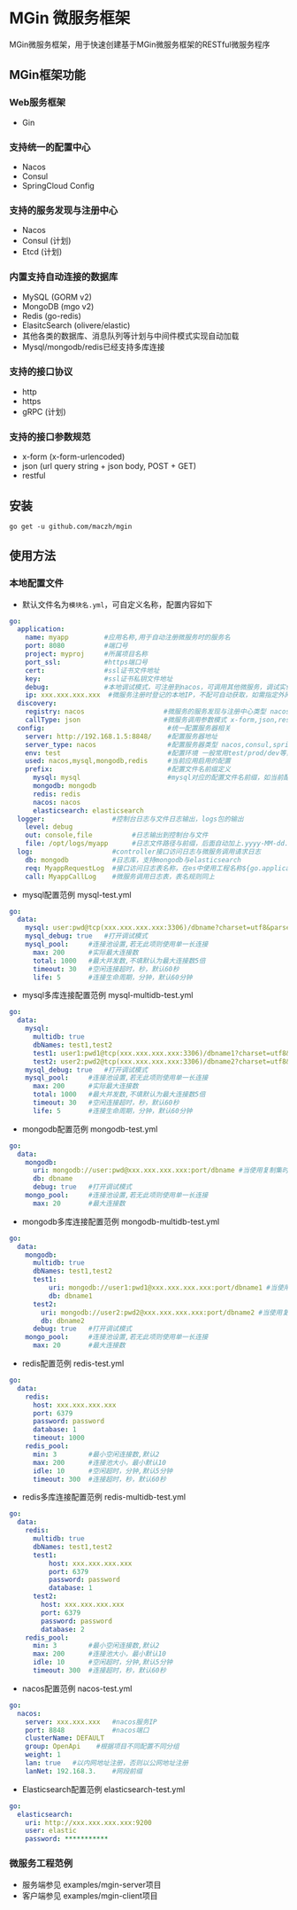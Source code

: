 # MGin 微服务框架

MGin微服务框架，用于快速创建基于MGin微服务框架的RESTful微服务程序

## MGin框架功能

### Web服务框架

- Gin

### 支持统一的配置中心

- Nacos
- Consul
- SpringCloud Config

### 支持的服务发现与注册中心

- Nacos
- Consul (计划)
- Etcd (计划)

### 内置支持自动连接的数据库

- MySQL (GORM v2)
- MongoDB (mgo v2)
- Redis (go-redis)
- ElasitcSearch (olivere/elastic)
- 其他各类的数据库、消息队列等计划与中间件模式实现自动加载
- Mysql/mongodb/redis已经支持多库连接

### 支持的接口协议

- http
- https
- gRPC (计划)

### 支持的接口参数规范

- x-form  (x-form-urlencoded)
- json (url query string + json body, POST + GET)
- restful

## 安装
```shell script
go get -u github.com/maczh/mgin
```

## 使用方法

### 本地配置文件

+ 默认文件名为`模块名.yml`，可自定义名称，配置内容如下
```yaml
go:
  application:
    name: myapp         #应用名称,用于自动注册微服务时的服务名
    port: 8080          #端口号
    project: myproj     #所属项目名称
    port_ssl:           #https端口号
    cert:               #ssl证书文件地址
    key:                #ssl证书私钥文件地址
    debug:              #本地调试模式，可注册到nacos，可调用其他微服务，调试实例不可被其他实例调用
    ip: xxx.xxx.xxx.xxx  #微服务注册时登记的本地IP，不配可自动获取，如需指定外网IP或Docker之外的IP时配置
  discovery:                      
    registry: nacos                    #微服务的服务发现与注册中心类型 nacos,consul,默认是 nacos
    callType: json                     #微服务调用参数模式 x-form,json,restful 三种模式可选
  config:                               #统一配置服务器相关
    server: http://192.168.1.5:8848/    #配置服务器地址
    server_type: nacos                  #配置服务器类型 nacos,consul,springconfig
    env: test                           #配置环境 一般常用test/prod/dev等，跟相应配置文件匹配
    used: nacos,mysql,mongodb,redis     #当前应用启用的配置
    prefix:                             #配置文件名前缀定义
      mysql: mysql                      #mysql对应的配置文件名前缀，如当前配置中对应的配置文件名为 mysql-test.yml
      mongodb: mongodb
      redis: redis
      nacos: nacos
      elasticsearch: elasticsearch
  logger:                 #控制台日志与文件日志输出，logs包的输出
    level: debug
    out: console,file          #日志输出到控制台与文件
    file: /opt/logs/myapp      #日志文件路径与前缀，后面自动加上.yyyy-MM-dd.log，目录必须已创建
  log:                    #controller接口访问日志与微服务调用请求日志
    db: mongodb           #日志库，支持mongodb与elasticsearch
    req: MyappRequestLog  #接口访问日志表名称，在es中使用工程名称${go.application.project}_${go.log.req}作为索引名
    call: MyappCallLog    #微服务调用日志表，表名规则同上
```
+ mysql配置范例 mysql-test.yml
```yaml
go:
  data:
    mysql: user:pwd@tcp(xxx.xxx.xxx.xxx:3306)/dbname?charset=utf8&parseTime=True&loc=Local
    mysql_debug: true   #打开调试模式
    mysql_pool:     #连接池设置,若无此项则使用单一长连接
      max: 200      #实际最大连接数
      total: 1000   #最大并发数,不填默认为最大连接数5倍
      timeout: 30   #空闲连接超时，秒，默认60秒
      life: 5       #连接生命周期，分钟，默认60分钟
```
+ mysql多库连接配置范例 mysql-multidb-test.yml
```yaml
go:
  data:
    mysql: 
      multidb: true
      dbNames: test1,test2
      test1: user1:pwd1@tcp(xxx.xxx.xxx.xxx:3306)/dbname1?charset=utf8&parseTime=True&loc=Local
      test2: user2:pwd2@tcp(xxx.xxx.xxx.xxx:3306)/dbname2?charset=utf8&parseTime=True&loc=Local
    mysql_debug: true   #打开调试模式
    mysql_pool:     #连接池设置,若无此项则使用单一长连接
      max: 200      #实际最大连接数
      total: 1000   #最大并发数,不填默认为最大连接数5倍
      timeout: 30   #空闲连接超时，秒，默认60秒
      life: 5       #连接生命周期，分钟，默认60分钟
```


+ mongodb配置范例 mongodb-test.yml
```yaml
go:
  data:
    mongodb:
      uri: mongodb://user:pwd@xxx.xxx.xxx.xxx:port/dbname #当使用复制集时 mongodb://user:pwd@192.168..3.5:27017,192.168.3.6:27017/dbname?replicaSet=replsetname
      db: dbname
      debug: true   #打开调试模式
    mongo_pool:     #连接池设置,若无此项则使用单一长连接
      max: 20       #最大连接数
```

+ mongodb多库连接配置范例 mongodb-multidb-test.yml
```yaml
go:
  data:
    mongodb:
      multidb: true
      dbNames: test1,test2
      test1:
          uri: mongodb://user1:pwd1@xxx.xxx.xxx.xxx:port/dbname1 #当使用复制集时 mongodb://user:pwd@192.168..3.5:27017,192.168.3.6:27017/dbname?replicaSet=replsetname
          db: dbname1
      test2:
        uri: mongodb://user2:pwd2@xxx.xxx.xxx.xxx:port/dbname2 #当使用复制集时 mongodb://user:pwd@192.168..3.5:27017,192.168.3.6:27017/dbname?replicaSet=replsetname
        db: dbname2
      debug: true   #打开调试模式
    mongo_pool:     #连接池设置,若无此项则使用单一长连接
      max: 20       #最大连接数
```


+ redis配置范例 redis-test.yml
```yaml
go:
  data:
    redis:
      host: xxx.xxx.xxx.xxx
      port: 6379
      password: password
      database: 1
      timeout: 1000
    redis_pool:
      min: 3        #最小空闲连接数,默认2
      max: 200      #连接池大小，最小默认10
      idle: 10      #空闲超时，分钟,默认5分钟
      timeout: 300  #连接超时，秒，默认60秒
```

+ redis多库连接配置范例 redis-multidb-test.yml
```yaml
go:
  data:
    redis:
      multidb: true
      dbNames: test1,test2
      test1:
          host: xxx.xxx.xxx.xxx
          port: 6379
          password: password
          database: 1
      test2:
        host: xxx.xxx.xxx.xxx
        port: 6379
        password: password
        database: 2
    redis_pool:
      min: 3        #最小空闲连接数,默认2
      max: 200      #连接池大小，最小默认10
      idle: 10      #空闲超时，分钟,默认5分钟
      timeout: 300  #连接超时，秒，默认60秒
```

+ nacos配置范例 nacos-test.yml
```yaml
go:
  nacos:
    server: xxx.xxx.xxx   #nacos服务IP
    port: 8848            #nacos端口
    clusterName: DEFAULT
    group: OpenApi    #根据项目不同配置不同分组
    weight: 1
    lan: true   #以内网地址注册，否则以公网地址注册
    lanNet: 192.168.3.    #网段前缀
```
+ Elasticsearch配置范例 elasticsearch-test.yml
```yaml
go:
  elasticsearch:
    uri: http://xxx.xxx.xxx.xxx:9200
    user: elastic
    password: ***********
```


### 微服务工程范例

* 服务端参见 examples/mgin-server项目
* 客户端参见 examples/mgin-client项目

